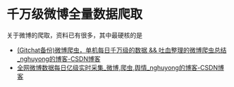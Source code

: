 # 千万级微博全量数据爬取
关于微博的爬取，资料已有很多，其中最硬核的是
- [(Gitchat备份)微博爬虫，单机每日千万级的数据 && 吐血整理的微博爬虫总结_nghuyong的博客-CSDN博客](https://blog.csdn.net/nghuyong/article/details/81251948)
- [全网微博数据每日亿级实时采集_微博,爬虫,舆情_nghuyong的博客-CSDN博客](https://blog.csdn.net/nghuyong/article/details/85160577)
